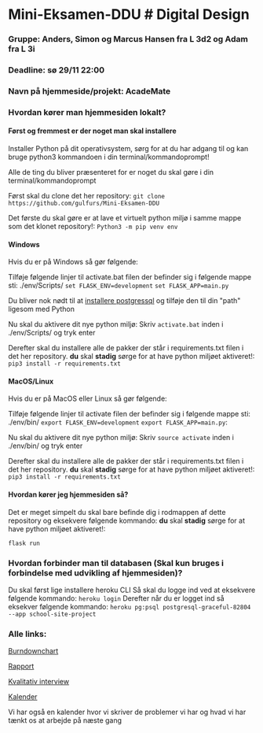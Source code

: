 # Mini-Eksamen-DDU # Digital Design
### Gruppe: Anders, Simon og Marcus Hansen fra L 3d2 og Adam fra L 3i
### Deadline: 	sø 29/11 22:00
### Navn på hjemmeside/projekt: AcadeMate


### Hvordan kører man hjemmesiden lokalt?

#### Først og fremmest er der noget man skal installere

Installer Python på dit operativsystem, sørg for at du har adgang til
og kan bruge python3 kommandoen i din terminal/kommandoprompt!

Alle de ting du bliver præsenteret for er noget du skal gøre i din terminal/kommandoprompt

Først skal du clone det her repository:
`git clone https://github.com/gulfurs/Mini-Eksamen-DDU`

Det første du skal gøre er at lave et virtuelt python miljø i samme mappe som det klonet repository!:
`Python3 -m pip venv env`

#### Windows
Hvis du er på Windows så gør følgende:

Tilføje følgende linjer til activate.bat filen der befinder sig i følgende mappe sti: ./env/Scripts/
`set FLASK_ENV=development`
`set FLASK_APP=main.py`

Du bliver nok nødt til at [installere postgressql](https://www.postgresql.org/download/windows/) og tilføje den til din "path" ligesom med Python

Nu skal du aktivere dit nye python miljø:
Skriv `activate.bat` inden i ./env/Scripts/ og tryk enter

Derefter skal du installere alle de pakker der står i requirements.txt filen i det her repository.
**du** skal **stadig** sørge for at have python miljøet aktiveret!:
`pip3 install -r requirements.txt`

#### MacOS/Linux
Hvis du er på MacOS eller Linux så gør følgende:

Tilføje følgende linjer til activate filen der befinder sig i følgende mappe sti: ./env/bin/
`export FLASK_ENV=development`
`export FLASK_APP=main.py`:

Nu skal du aktivere dit nye python miljø:
Skriv `source activate` inden i ./env/bin/ og tryk enter

Derefter skal du installere alle de pakker der står i requirements.txt filen i det her repository.
**du** skal **stadig** sørge for at have python miljøet aktiveret!:
`pip3 install -r requirements.txt`


#### Hvordan kører jeg hjemmesiden så?
Det er meget simpelt du skal bare befinde dig i rodmappen af dette repository og eksekvere følgende kommando:
**du** skal **stadig** sørge for at have python miljøet aktiveret!:

`flask run`

### Hvordan forbinder man til databasen (Skal kun bruges i forbindelse med udvikling af hjemmesiden)?
Du skal først lige installere heroku CLI
Så skal du logge ind ved at eksekvere følgende kommando: `heroku login`
Derefter når du er logget ind så eksekver følgende kommando: `heroku pg:psql postgresql-graceful-82804 --app school-site-project`

### Alle links:

[Burndownchart](https://docs.google.com/spreadsheets/d/12GrolWbVKDg1Wu-nvA1gK3bWTYi4yTNMDA7evywdAyM/edit?usp=sharing)

[Rapport](https://docs.google.com/document/d/1D4JML7Tyzi70eCvyhFqcaqu-nzUixWOj3uAb32aINHo/edit?usp=sharing)

[Kvalitativ interview](https://docs.google.com/document/d/1ZcOceFuOrCk-WHEqFYpmXqh5PTlM2hQL2-aBG_DJ60g/edit#heading=h.jan5098veqpe)

[Kalender](https://calendar.google.com/calendar/u/0/r/week?mode=day&date=20201103T130553)

Vi har også en kalender hvor vi skriver de problemer vi har og hvad vi har tænkt os at arbejde på næste gang

